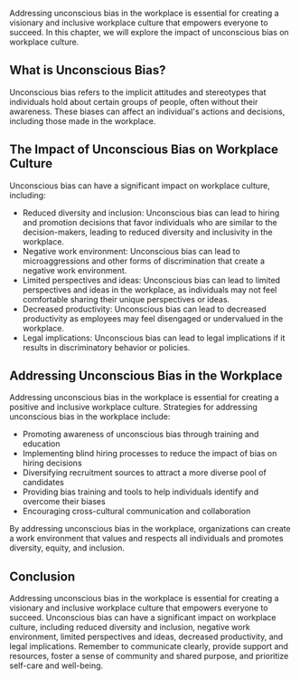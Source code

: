 
Addressing unconscious bias in the workplace is essential for creating a visionary and inclusive workplace culture that empowers everyone to succeed. In this chapter, we will explore the impact of unconscious bias on workplace culture.

What is Unconscious Bias?
-------------------------

Unconscious bias refers to the implicit attitudes and stereotypes that individuals hold about certain groups of people, often without their awareness. These biases can affect an individual's actions and decisions, including those made in the workplace.

The Impact of Unconscious Bias on Workplace Culture
---------------------------------------------------

Unconscious bias can have a significant impact on workplace culture, including:

* Reduced diversity and inclusion: Unconscious bias can lead to hiring and promotion decisions that favor individuals who are similar to the decision-makers, leading to reduced diversity and inclusivity in the workplace.
* Negative work environment: Unconscious bias can lead to microaggressions and other forms of discrimination that create a negative work environment.
* Limited perspectives and ideas: Unconscious bias can lead to limited perspectives and ideas in the workplace, as individuals may not feel comfortable sharing their unique perspectives or ideas.
* Decreased productivity: Unconscious bias can lead to decreased productivity as employees may feel disengaged or undervalued in the workplace.
* Legal implications: Unconscious bias can lead to legal implications if it results in discriminatory behavior or policies.

Addressing Unconscious Bias in the Workplace
--------------------------------------------

Addressing unconscious bias in the workplace is essential for creating a positive and inclusive workplace culture. Strategies for addressing unconscious bias in the workplace include:

* Promoting awareness of unconscious bias through training and education
* Implementing blind hiring processes to reduce the impact of bias on hiring decisions
* Diversifying recruitment sources to attract a more diverse pool of candidates
* Providing bias training and tools to help individuals identify and overcome their biases
* Encouraging cross-cultural communication and collaboration

By addressing unconscious bias in the workplace, organizations can create a work environment that values and respects all individuals and promotes diversity, equity, and inclusion.

Conclusion
----------

Addressing unconscious bias in the workplace is essential for creating a visionary and inclusive workplace culture that empowers everyone to succeed. Unconscious bias can have a significant impact on workplace culture, including reduced diversity and inclusion, negative work environment, limited perspectives and ideas, decreased productivity, and legal implications. Remember to communicate clearly, provide support and resources, foster a sense of community and shared purpose, and prioritize self-care and well-being.
